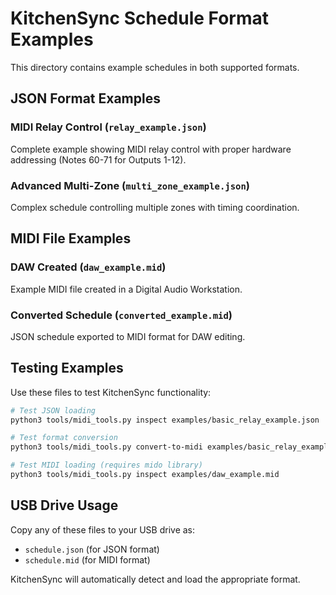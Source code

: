 # KitchenSync Schedule Format Examples

This directory contains example schedules in both supported formats.

## JSON Format Examples

### MIDI Relay Control (`relay_example.json`)
Complete example showing MIDI relay control with proper hardware addressing (Notes 60-71 for Outputs 1-12).

### Advanced Multi-Zone (`multi_zone_example.json`)  
Complex schedule controlling multiple zones with timing coordination.

## MIDI File Examples

### DAW Created (`daw_example.mid`)
Example MIDI file created in a Digital Audio Workstation.

### Converted Schedule (`converted_example.mid`)
JSON schedule exported to MIDI format for DAW editing.

## Testing Examples

Use these files to test KitchenSync functionality:

```bash
# Test JSON loading
python3 tools/midi_tools.py inspect examples/basic_relay_example.json

# Test format conversion  
python3 tools/midi_tools.py convert-to-midi examples/basic_relay_example.json

# Test MIDI loading (requires mido library)
python3 tools/midi_tools.py inspect examples/daw_example.mid
```

## USB Drive Usage

Copy any of these files to your USB drive as:
- `schedule.json` (for JSON format)
- `schedule.mid` (for MIDI format)

KitchenSync will automatically detect and load the appropriate format.
